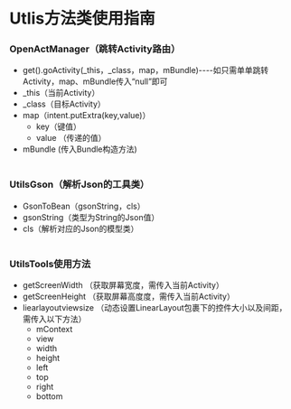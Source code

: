 # Utlis方法类使用指南
### OpenActManager（跳转Activity路由）
* get().goActivity(_this，_class，map，mBundle)----如只需单单跳转Activity，map、mBundle传入“null”即可
* _this（当前Activity）
* _class（目标Activity）
* map（intent.putExtra(key,value)）
  * key（键值）
  * value （传递的值）
* mBundle (传入Bundle构造方法)
<br><br>
### UtilsGson（解析Json的工具类）
* GsonToBean（gsonString，cls）
* gsonString（类型为String的Json值）
* cls（解析对应的Json的模型类）
<br><br>
### UtilsTools使用方法
* getScreenWidth （获取屏幕宽度，需传入当前Activity）
* getScreenHeight （获取屏幕高度度，需传入当前Activity）
* liearlayoutviewsize （动态设置LinearLayout包裹下的控件大小以及间距，需传入以下方法）
  * mContext
  * view
  * width
  * height
  * left
  * top
  * right
  * bottom
